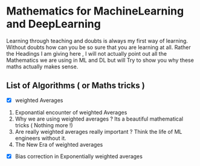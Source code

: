 # Mathematics for MachineLearning and DeepLearning

Learning through teaching and doubts is always my first way of learning. Without doubts how can you be so sure that you are learning at all.
Rather the Headings I am giving here , I will not actually point out all the Mathematics we are using in ML and DL but will Try to show you why these maths actually makes sense.

## List of Algorithms ( or Maths tricks )

-[X] weighted Averages
1. Exponantial encounter of weighted Averages
2. Why we are using weighted averages ? Its a beautiful mathematical tricks ( Nothing more !)
3. Are really weighted averages really important ? Think the life of ML engineers without it.
4. The New Era of weighted averages

-[X] Bias correction in Exponentially weighted averages